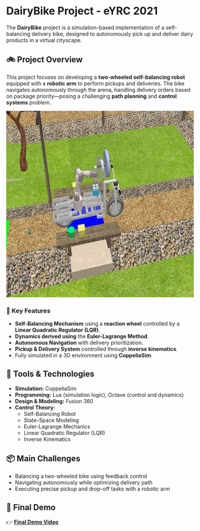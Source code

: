 # DairyBike Project - eYRC 2021

The **DairyBike** project is a simulation-based implementation of a self-balancing delivery bike, designed to autonomously pick up and deliver dairy products in a virtual cityscape.

## 🚲 Project Overview

This project focuses on developing a **two-wheeled self-balancing robot** equipped with a **robotic arm** to perform pickups and deliveries. The bike navigates autonomously through the arena, handling delivery orders based on package priority—posing a challenging **path planning** and **control systems** problem.


<p align="center">
  <img src="reference/dairy_bike.jpg" alt="DairyBike Simulation" width="700" height="500">
</p>

### 🧠 Key Features

- **Self-Balancing Mechanism** using a **reaction wheel** controlled by a **Linear Quadratic Regulator (LQR)**.
- **Dynamics derived using** the **Euler-Lagrange Method**.
- **Autonomous Navigation** with delivery prioritization.
- **Pickup & Delivery System** controlled through **inverse kinematics**.
- Fully simulated in a 3D environment using **CoppeliaSim**.

## 🔧 Tools & Technologies

- **Simulation:** CoppeliaSim
- **Programming:** Lua (simulation logic), Octave (control and dynamics)
- **Design & Modeling:** Fusion 360
- **Control Theory:**  
  - Self-Balancing Robot  
  - State-Space Modeling  
  - Euler-Lagrange Mechanics  
  - Linear Quadratic Regulator (LQR)  
  - Inverse Kinematics

## 📦 Main Challenges

- Balancing a two-wheeled bike using feedback control
- Navigating autonomously while optimizing delivery path
- Executing precise pickup and drop-off tasks with a robotic arm

## 🎥 Final Demo
  
👉 **[Final Demo Video](https://youtu.be/Zx62de5Fl7A)**



